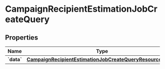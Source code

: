 
# CampaignRecipientEstimationJobCreateQuery

## Properties
| Name | Type | Description | Notes |
| ------------ | ------------- | ------------- | ------------- |
| **&#x60;data&#x60;** | [**CampaignRecipientEstimationJobCreateQueryResourceObject**](CampaignRecipientEstimationJobCreateQueryResourceObject.md) |  |  |



